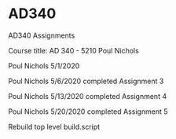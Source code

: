 # AD340
AD340 Assignments


Course title: AD 340 - 5210
Poul Nichols

Poul Nichols 5/1/2020

Poul Nichols 5/6/2020
completed Assignment 3

Poul Nichols 5/13/2020
completed Assignment 4

Poul Nichols 5/20/2020
completed Assignment 5

Rebuild top level build.script